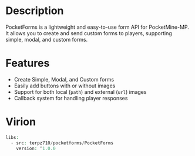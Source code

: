 # Description
PocketForms is a lightweight and easy-to-use form API for PocketMine-MP. It allows you to create and send custom forms to players, supporting simple, modal, and custom forms.

# Features
- Create Simple, Modal, and Custom forms  
- Easily add buttons with or without images  
- Support for both local (`path`) and external (`url`) images  
- Callback system for handling player responses

# Virion
```php
libs:
  - src: terpz710/pocketforms/PocketForms
    version: ^1.0.0
```
